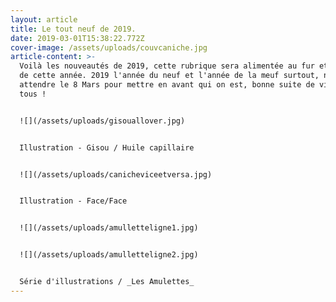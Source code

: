 ```yaml
---
layout: article
title: Le tout neuf de 2019.
date: 2019-03-01T15:38:22.772Z
cover-image: /assets/uploads/couvcaniche.jpg
article-content: >-
  Voilà les nouveautés de 2019, cette rubrique sera alimentée au fur et à mesure
  de cette année. 2019 l'année du neuf et l'année de la meuf surtout, ne pas
  attendre le 8 Mars pour mettre en avant qui on est, bonne suite de visite à
  tous !


  ![](/assets/uploads/gisouallover.jpg)


  Illustration - Gisou / Huile capillaire


  ![](/assets/uploads/canicheviceetversa.jpg)


  Illustration - Face/Face


  ![](/assets/uploads/amulletteligne1.jpg)


  ![](/assets/uploads/amulletteligne2.jpg)


  Série d'illustrations / _Les Amulettes_
---
```


